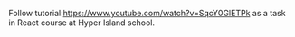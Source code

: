 Follow tutorial:https://www.youtube.com/watch?v=SqcY0GlETPk
as a task in React course at Hyper Island school.
